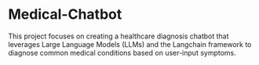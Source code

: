 # Medical-Chatbot
This project focuses on creating a healthcare diagnosis chatbot that leverages Large Language Models (LLMs) and the Langchain framework to diagnose common medical conditions based on user-input symptoms.
